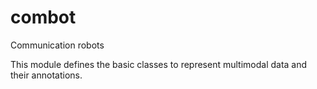 # combot
Communication robots

This module defines the basic classes to represent multimodal data and their annotations.
